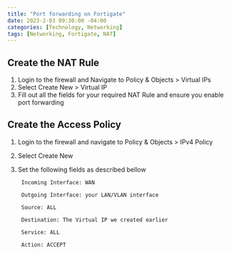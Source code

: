 ```yaml
---
title: "Port forwarding on Fortigate"
date: 2023-2-03 09:30:00 -04:00
categories: [Technology, Networking]
tags: [Networking, Fortigate, NAT]
---
```

## Create the NAT Rule
1. Login to the firewall and Navigate to Policy & Objects > Virtual IPs
2. Select Create New > Virtual IP
3. Fill out all the fields for your required NAT Rule and ensure you enable port forwarding




## Create the Access Policy
1. Login to the firewall and navigate to Policy & Objects > IPv4 Policy
2. Select Create New
3. Set the following fields as described bellow
    
        Incoming Interface: WAN
    
        Outgoing Interface: your LAN/VLAN interface
    
        Source: ALL
    
        Destination: The Virtual IP we created earlier
    
        Service: ALL
    
        Action: ACCEPT
